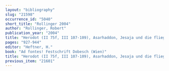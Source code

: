 ```yaml
---
layout: "bibliography"
slug: "21598"
occurrence_id: "5040"
short_title: "Rollinger 2004"
author: "Rollinger, Robert"
publication_year: "2004"
title: "Herodot (II 75f, III 107-109), Asarhaddon, Jesaja und die fliegenden Schlangen Arabiens"
pages: "927-944"
editor: "Heftner, H."
book: "Ad fontes! Festschrift Dobesch (Wien)"
title: "Herodot (II 75f, III 107-109), Asarhaddon, Jesaja und die fliegenden Schlangen Arabiens"
previous_item: "21601"
---
```

